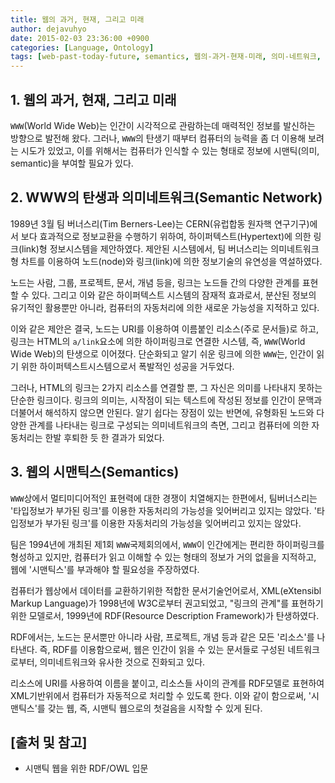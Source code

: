 ```yaml
---
title: 웹의 과거, 현재, 그리고 미래
author: dejavuhyo
date: 2015-02-03 23:36:00 +0900
categories: [Language, Ontology]
tags: [web-past-today-future, semantics, 웹의-과거-현재-미래, 의미-네트워크, 시맨틱스, 웹]
---
```


## 1. 웹의 과거, 현재, 그리고 미래
`WWW`(World Wide Web)는 인간이 시각적으로 관람하는데 매력적인 정보를 발신하는 방향으로 발전해 왔다. 그러나, `WWW`의 탄생기 때부터 컴퓨터의 능력을 좀 더 이용해 보려는 시도가 있었고, 이를 위해서는 컴퓨터가 인식할 수 있는 형태로 정보에 시맨틱(의미, semantic)을 부여할 필요가 있다.

## 2. WWW의 탄생과 의미네트워크(Semantic Network)
1989년 3월 팀 버너스리(Tim Berners-Lee)는 CERN(유럽합동 원자핵 연구기구)에서 보다 효과적으로 정보교환을 수행하기 위하여, 하이퍼텍스트(Hypertext)에 의한 링크(link)형 정보시스템을 제안하였다.
제안된 시스템에서, 팀 버너스리는 의미네트워크형 차트를 이용하여 노드(node)와 링크(link)에 의한 정보기술의 유연성을 역설하였다.

노드는 사람, 그룹, 프로젝트, 문서, 개념 등을, 링크는 노드들 간의 다양한 관계를 표현할 수 있다. 그리고 이와 같은 하이퍼텍스트 시스템의 잠재적 효과로서, 분산된 정보의 유기적인 활용뿐만 아니라,
컴퓨터의 자동처리에 의한 새로운 가능성을 지적하고 있다.

이와 같은 제안은 결국, 노드는 URI를 이용하여 이름붙인 리소스(주로 문서들)로 하고, 링크는 HTML의 `a/link`요소에 의한 하이퍼링크로 연결한 시스템, 즉, `WWW`(World Wide Web)의 탄생으로 이어졌다.
단순화되고 알기 쉬운 링크에 의한 `WWW`는, 인간이 읽기 위한 하이퍼텍스트시스템으로서 폭발적인 성공을 거두었다.

그러나, HTML의 링크는 2가지 리소스를 연결할 뿐, 그 자신은 의미를 나타내지 못하는 단순한 링크이다. 링크의 의미는, 시작점이 되는 텍스트에 작성된 정보를 인간이 문맥과 더불어서 해석하지 않으면 안된다. 알기 쉽다는 장점이 있는 반면에, 유형화된 노드와 다양한 관계를 나타내는 링크로 구성되는 의미네트워크의 측면, 그리고 컴퓨터에 의한 자동처리는 한발 후퇴한 듯 한 결과가 되었다.

## 3. 웹의 시맨틱스(Semantics)
`WWW`상에서 멀티미디어적인 표현력에 대한 경쟁이 치열해지는 한편에서, 팀버너스리는 '타입정보가 부가된 링크'를 이용한 자동처리의 가능성을 잊어버리고 있지는 않았다. '타입정보가 부가된 링크'를 이용한 자동처리의 가능성을 잊어버리고 있지는 않았다.

팀은 1994년에 개최된 제1회 `WWW`국제회의에서, `WWW`이 인간에게는 편리한 하이퍼링크를 형성하고 있지만, 컴퓨터가 읽고 이해할 수 있는 형태의 정보가 거의 없을을 지적하고, 웹에 '시맨틱스'를 부과해야 할 필요성을 주장하였다.

컴퓨터가 웹상에서 데이터를 교환하기위한 적합한 문서기술언어로서, XML(eXtensibl Markup Language)가 1998년에 W3C로부터 권고되었고, "링크의 관계"를 표현하기 위한 모델로서, 1999년에 RDF(Resource Description Framework)가 탄생하였다.

RDF에서는, 노드는 문서뿐만 아니라 사람, 프로젝트, 개념 등과 같은 모든 '리소스'를 나타낸다. 즉, RDF를 이용함으로써, 웹은 인간이 읽을 수 있는 문서들로 구성된 네트워크로부터, 의미네트워크와 유사한 것으로 진화되고 있다.

리소스에 URI를 사용하여 이름을 붙이고, 리소스들 사이의 관계를 RDF모델로 표현하여 XML기반위에서 컴퓨터가 자동적으로 처리할 수 있도록 한다. 이와 같이 함으로써, '시맨틱스'를 갖는 웹, 즉, 시맨틱 웹으로의 첫걸음을 시작할 수 있게 된다.

## [출처 및 참고]
* 시맨틱 웹을 위한 RDF/OWL 입문
